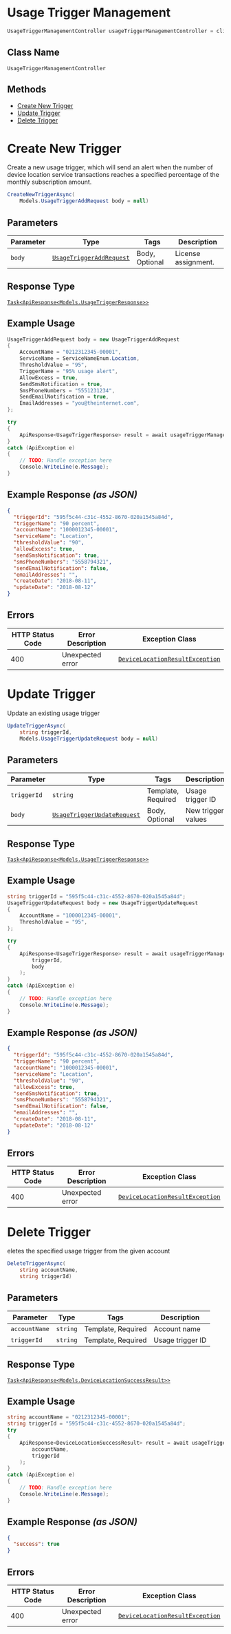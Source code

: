 # Usage Trigger Management

```csharp
UsageTriggerManagementController usageTriggerManagementController = client.UsageTriggerManagementController;
```

## Class Name

`UsageTriggerManagementController`

## Methods

* [Create New Trigger](../../doc/controllers/usage-trigger-management.md#create-new-trigger)
* [Update Trigger](../../doc/controllers/usage-trigger-management.md#update-trigger)
* [Delete Trigger](../../doc/controllers/usage-trigger-management.md#delete-trigger)


# Create New Trigger

Create a new usage trigger, which will send an alert when the number of device location service transactions reaches a specified percentage of the monthly subscription amount.

```csharp
CreateNewTriggerAsync(
    Models.UsageTriggerAddRequest body = null)
```

## Parameters

| Parameter | Type | Tags | Description |
|  --- | --- | --- | --- |
| `body` | [`UsageTriggerAddRequest`](../../doc/models/usage-trigger-add-request.md) | Body, Optional | License assignment. |

## Response Type

[`Task<ApiResponse<Models.UsageTriggerResponse>>`](../../doc/models/usage-trigger-response.md)

## Example Usage

```csharp
UsageTriggerAddRequest body = new UsageTriggerAddRequest
{
    AccountName = "0212312345-00001",
    ServiceName = ServiceNameEnum.Location,
    ThresholdValue = "95",
    TriggerName = "95% usage alert",
    AllowExcess = true,
    SendSmsNotification = true,
    SmsPhoneNumbers = "5551231234",
    SendEmailNotification = true,
    EmailAddresses = "you@theinternet.com",
};

try
{
    ApiResponse<UsageTriggerResponse> result = await usageTriggerManagementController.CreateNewTriggerAsync(body);
}
catch (ApiException e)
{
    // TODO: Handle exception here
    Console.WriteLine(e.Message);
}
```

## Example Response *(as JSON)*

```json
{
  "triggerId": "595f5c44-c31c-4552-8670-020a1545a84d",
  "triggerName": "90 percent",
  "accountName": "1000012345-00001",
  "serviceName": "Location",
  "thresholdValue": "90",
  "allowExcess": true,
  "sendSmsNotification": true,
  "smsPhoneNumbers": "5558794321",
  "sendEmailNotification": false,
  "emailAddresses": "",
  "createDate": "2018-08-11",
  "updateDate": "2018-08-12"
}
```

## Errors

| HTTP Status Code | Error Description | Exception Class |
|  --- | --- | --- |
| 400 | Unexpected error | [`DeviceLocationResultException`](../../doc/models/device-location-result-exception.md) |


# Update Trigger

Update an existing usage trigger

```csharp
UpdateTriggerAsync(
    string triggerId,
    Models.UsageTriggerUpdateRequest body = null)
```

## Parameters

| Parameter | Type | Tags | Description |
|  --- | --- | --- | --- |
| `triggerId` | `string` | Template, Required | Usage trigger ID |
| `body` | [`UsageTriggerUpdateRequest`](../../doc/models/usage-trigger-update-request.md) | Body, Optional | New trigger values |

## Response Type

[`Task<ApiResponse<Models.UsageTriggerResponse>>`](../../doc/models/usage-trigger-response.md)

## Example Usage

```csharp
string triggerId = "595f5c44-c31c-4552-8670-020a1545a84d";
UsageTriggerUpdateRequest body = new UsageTriggerUpdateRequest
{
    AccountName = "1000012345-00001",
    ThresholdValue = "95",
};

try
{
    ApiResponse<UsageTriggerResponse> result = await usageTriggerManagementController.UpdateTriggerAsync(
        triggerId,
        body
    );
}
catch (ApiException e)
{
    // TODO: Handle exception here
    Console.WriteLine(e.Message);
}
```

## Example Response *(as JSON)*

```json
{
  "triggerId": "595f5c44-c31c-4552-8670-020a1545a84d",
  "triggerName": "90 percent",
  "accountName": "1000012345-00001",
  "serviceName": "Location",
  "thresholdValue": "90",
  "allowExcess": true,
  "sendSmsNotification": true,
  "smsPhoneNumbers": "5558794321",
  "sendEmailNotification": false,
  "emailAddresses": "",
  "createDate": "2018-08-11",
  "updateDate": "2018-08-12"
}
```

## Errors

| HTTP Status Code | Error Description | Exception Class |
|  --- | --- | --- |
| 400 | Unexpected error | [`DeviceLocationResultException`](../../doc/models/device-location-result-exception.md) |


# Delete Trigger

eletes the specified usage trigger from the given account

```csharp
DeleteTriggerAsync(
    string accountName,
    string triggerId)
```

## Parameters

| Parameter | Type | Tags | Description |
|  --- | --- | --- | --- |
| `accountName` | `string` | Template, Required | Account name |
| `triggerId` | `string` | Template, Required | Usage trigger ID |

## Response Type

[`Task<ApiResponse<Models.DeviceLocationSuccessResult>>`](../../doc/models/device-location-success-result.md)

## Example Usage

```csharp
string accountName = "0212312345-00001";
string triggerId = "595f5c44-c31c-4552-8670-020a1545a84d";
try
{
    ApiResponse<DeviceLocationSuccessResult> result = await usageTriggerManagementController.DeleteTriggerAsync(
        accountName,
        triggerId
    );
}
catch (ApiException e)
{
    // TODO: Handle exception here
    Console.WriteLine(e.Message);
}
```

## Example Response *(as JSON)*

```json
{
  "success": true
}
```

## Errors

| HTTP Status Code | Error Description | Exception Class |
|  --- | --- | --- |
| 400 | Unexpected error | [`DeviceLocationResultException`](../../doc/models/device-location-result-exception.md) |

